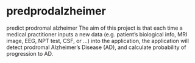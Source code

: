 # predprodalzheimer
predict prodromal alzheimer
The aim of this project is that each time a medical practitioner inputs a new data (e.g. patient’s biological info, MRI image, EEG, NPT test, CSF, or …) into the application, the application will detect prodromal Alzheimer’s Disease (AD), and calculate probability of progression to AD.
